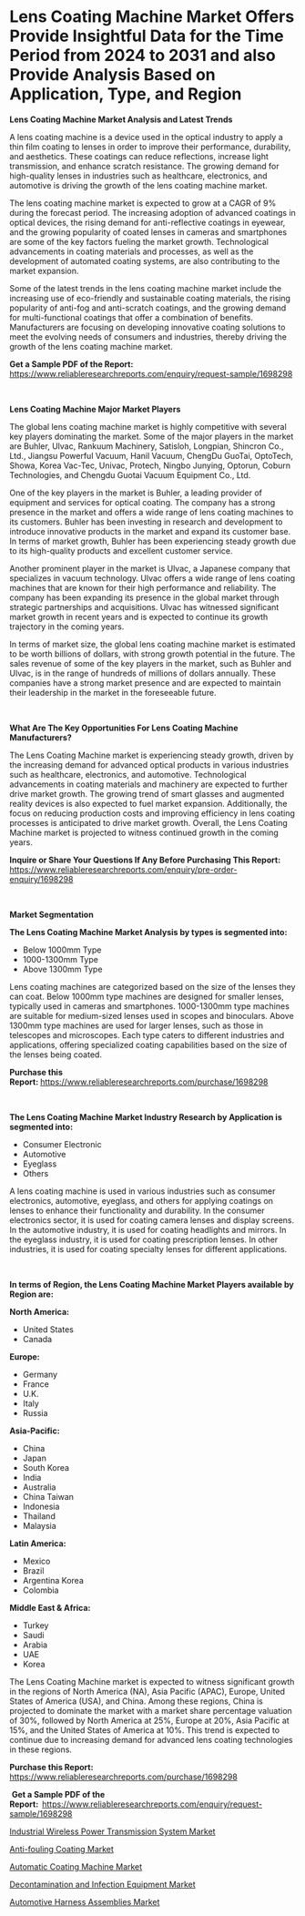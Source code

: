 <p><h1>Lens Coating Machine Market Offers Provide Insightful Data for the Time Period from 2024 to 2031 and also Provide Analysis Based on Application, Type, and Region</h1></p><p><strong>Lens Coating Machine Market Analysis and Latest Trends</strong></p>
<p><p>A lens coating machine is a device used in the optical industry to apply a thin film coating to lenses in order to improve their performance, durability, and aesthetics. These coatings can reduce reflections, increase light transmission, and enhance scratch resistance. The growing demand for high-quality lenses in industries such as healthcare, electronics, and automotive is driving the growth of the lens coating machine market.</p><p>The lens coating machine market is expected to grow at a CAGR of 9% during the forecast period. The increasing adoption of advanced coatings in optical devices, the rising demand for anti-reflective coatings in eyewear, and the growing popularity of coated lenses in cameras and smartphones are some of the key factors fueling the market growth. Technological advancements in coating materials and processes, as well as the development of automated coating systems, are also contributing to the market expansion.</p><p>Some of the latest trends in the lens coating machine market include the increasing use of eco-friendly and sustainable coating materials, the rising popularity of anti-fog and anti-scratch coatings, and the growing demand for multi-functional coatings that offer a combination of benefits. Manufacturers are focusing on developing innovative coating solutions to meet the evolving needs of consumers and industries, thereby driving the growth of the lens coating machine market.</p></p>
<p><strong>Get a Sample PDF of the Report:&nbsp;</strong> <a href="https://www.reliableresearchreports.com/enquiry/request-sample/1698298">https://www.reliableresearchreports.com/enquiry/request-sample/1698298</a></p>
<p>&nbsp;</p>
<p><strong>Lens Coating Machine Major Market Players</strong></p>
<p><p>The global lens coating machine market is highly competitive with several key players dominating the market. Some of the major players in the market are Buhler, Ulvac, Rankuum Machinery, Satisloh, Longpian, Shincron Co., Ltd., Jiangsu Powerful Vacuum, Hanil Vacuum, ChengDu GuoTai, OptoTech, Showa, Korea Vac-Tec, Univac, Protech, Ningbo Junying, Optorun, Coburn Technologies, and Chengdu Guotai Vacuum Equipment Co., Ltd.</p><p>One of the key players in the market is Buhler, a leading provider of equipment and services for optical coating. The company has a strong presence in the market and offers a wide range of lens coating machines to its customers. Buhler has been investing in research and development to introduce innovative products in the market and expand its customer base. In terms of market growth, Buhler has been experiencing steady growth due to its high-quality products and excellent customer service.</p><p>Another prominent player in the market is Ulvac, a Japanese company that specializes in vacuum technology. Ulvac offers a wide range of lens coating machines that are known for their high performance and reliability. The company has been expanding its presence in the global market through strategic partnerships and acquisitions. Ulvac has witnessed significant market growth in recent years and is expected to continue its growth trajectory in the coming years.</p><p>In terms of market size, the global lens coating machine market is estimated to be worth billions of dollars, with strong growth potential in the future. The sales revenue of some of the key players in the market, such as Buhler and Ulvac, is in the range of hundreds of millions of dollars annually. These companies have a strong market presence and are expected to maintain their leadership in the market in the foreseeable future.</p></p>
<p>&nbsp;</p>
<p><strong>What Are The Key Opportunities For Lens Coating Machine Manufacturers?</strong></p>
<p><p>The Lens Coating Machine market is experiencing steady growth, driven by the increasing demand for advanced optical products in various industries such as healthcare, electronics, and automotive. Technological advancements in coating materials and machinery are expected to further drive market growth. The growing trend of smart glasses and augmented reality devices is also expected to fuel market expansion. Additionally, the focus on reducing production costs and improving efficiency in lens coating processes is anticipated to drive market growth. Overall, the Lens Coating Machine market is projected to witness continued growth in the coming years.</p></p>
<p><strong>Inquire or Share Your Questions If Any Before Purchasing This Report:</strong> <a href="https://www.reliableresearchreports.com/enquiry/pre-order-enquiry/1698298">https://www.reliableresearchreports.com/enquiry/pre-order-enquiry/1698298</a></p>
<p>&nbsp;</p>
<p><strong>Market Segmentation</strong></p>
<p><strong>The Lens Coating Machine Market Analysis by types is segmented into:</strong></p>
<p><ul><li>Below 1000mm Type</li><li>1000-1300mm Type</li><li>Above 1300mm Type</li></ul></p>
<p><p>Lens coating machines are categorized based on the size of the lenses they can coat. Below 1000mm type machines are designed for smaller lenses, typically used in cameras and smartphones. 1000-1300mm type machines are suitable for medium-sized lenses used in scopes and binoculars. Above 1300mm type machines are used for larger lenses, such as those in telescopes and microscopes. Each type caters to different industries and applications, offering specialized coating capabilities based on the size of the lenses being coated.</p></p>
<p><strong>Purchase this Report:&nbsp;</strong><a href="https://www.reliableresearchreports.com/purchase/1698298">https://www.reliableresearchreports.com/purchase/1698298</a></p>
<p>&nbsp;</p>
<p><strong>The Lens Coating Machine Market Industry Research by Application is segmented into:</strong></p>
<p><ul><li>Consumer Electronic</li><li>Automotive</li><li>Eyeglass</li><li>Others</li></ul></p>
<p><p>A lens coating machine is used in various industries such as consumer electronics, automotive, eyeglass, and others for applying coatings on lenses to enhance their functionality and durability. In the consumer electronics sector, it is used for coating camera lenses and display screens. In the automotive industry, it is used for coating headlights and mirrors. In the eyeglass industry, it is used for coating prescription lenses. In other industries, it is used for coating specialty lenses for different applications.</p></p>
<p>&nbsp;</p>
<p><strong>In terms of Region, the Lens Coating Machine Market Players available by Region are:</strong></p>
<p>
    <p> <strong> North America: </strong>
        <ul>
            <li>United States</li>
            <li>Canada</li>
        </ul>
        </p> 
    <p> <strong> Europe: </strong>
        <ul>
            <li>Germany</li>
            <li>France</li>
            <li>U.K.</li>
            <li>Italy</li>
            <li>Russia</li>
        </ul>
        </p> 
    <p> <strong> Asia-Pacific: </strong>
        <ul>
            <li>China</li>
            <li>Japan</li>
            <li>South Korea</li>
            <li>India</li>
            <li>Australia</li>
            <li>China Taiwan</li>
            <li>Indonesia</li>
            <li>Thailand</li>
            <li>Malaysia</li>
        </ul>
        </p> 
    <p> <strong> Latin America: </strong>
        <ul>
            <li>Mexico</li>
            <li>Brazil</li>
            <li>Argentina Korea</li>
            <li>Colombia</li>
        </ul>
        </p> 
    <p> <strong> Middle East & Africa: </strong>
        <ul>
            <li>Turkey</li>
            <li>Saudi</li>
            <li>Arabia</li>
            <li>UAE</li>
            <li>Korea</li>
        </ul>
    </p>
    </p>
<p><p>The Lens Coating Machine market is expected to witness significant growth in the regions of North America (NA), Asia Pacific (APAC), Europe, United States of America (USA), and China. Among these regions, China is projected to dominate the market with a market share percentage valuation of 30%, followed by North America at 25%, Europe at 20%, Asia Pacific at 15%, and the United States of America at 10%. This trend is expected to continue due to increasing demand for advanced lens coating technologies in these regions.</p></p>
<p><strong>Purchase this Report: </strong><a href="https://www.reliableresearchreports.com/purchase/1698298">https://www.reliableresearchreports.com/purchase/1698298</a></p>
<p>&nbsp;<strong>Get a Sample PDF of the Report:&nbsp;&nbsp;</strong><a href="https://www.reliableresearchreports.com/enquiry/request-sample/1698298">https://www.reliableresearchreports.com/enquiry/request-sample/1698298</a></p>
<p><strong></strong></p>
<p><p><a href="https://medium.com/@bonniehoppe2023/industrial-wireless-power-transmission-system-market-analysis-its-cagr-market-segmentation-and-dc8a50f4dafc">Industrial Wireless Power Transmission System Market</a></p><p><a href="https://github.com/myacatherineblakecaczo9vcsw/Market-Research-Report-List-1/blob/main/anti-fouling-coating-market.md">Anti-fouling Coating Market</a></p><p><a href="https://github.com/okotobwrhuteie/Market-Research-Report-List-1/blob/main/automatic-coating-machine-market.md">Automatic Coating Machine Market</a></p><p><a href="https://medium.com/@bonniehoppe2023/decontamination-and-infection-equipment-market-size-market-outlook-and-market-forecast-2024-to-b5f7c1582ae2">Decontamination and Infection Equipment Market</a></p><p><a href="https://medium.com/@bonniehoppe2023/automotive-harness-assemblies-market-trends-forecast-and-competitive-analysis-to-2031-57a81dea1a81">Automotive Harness Assemblies Market</a></p></p>